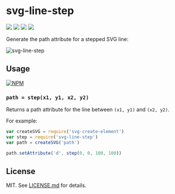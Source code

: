 # svg-line-step
![](http://img.shields.io/badge/stability-stable-green.svg?style=flat)
![](http://img.shields.io/npm/v/svg-line-step.svg?style=flat)
![](http://img.shields.io/npm/dm/svg-line-step.svg?style=flat)
![](http://img.shields.io/npm/l/svg-line-step.svg?style=flat)

Generate the path attribute for a stepped SVG line:

![svg-line-step](http://i.imgur.com/Fcs2nRR.png)

## Usage

[![NPM](https://nodei.co/npm/svg-line-step.png)](https://nodei.co/npm/svg-line-step/)

### `path = step(x1, y1, x2, y2)`

Returns a path attribute for the line between `(x1, y1)` and `(x2, y2)`.

For example:

``` javascript
var createSVG = require('svg-create-element')
var step = require('svg-line-step')
var path = createSVG('path')

path.setAttribute('d', step(0, 0, 100, 100))
```

## License

MIT. See [LICENSE.md](http://github.com/hughsk/svg-line-step/blob/master/LICENSE.md) for details.
